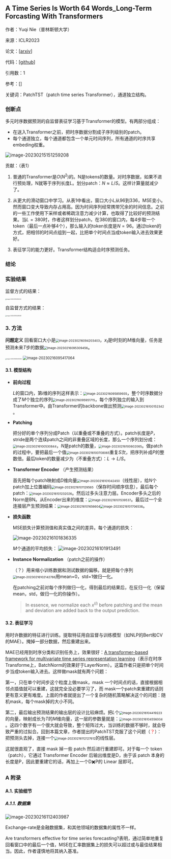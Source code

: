 ## A Time Series Is Worth 64 Words_Long-Term Forcasting With Transformers

作者：Yuqi Nie（普林斯顿大学）

来源：ICLR2023

论文：[[arxiv](https://arxiv.org/pdf/2211.14730)]

代码：[[github](https://github.com/yuqinie98/PatchTST)]

引用数：1

参考：[]

关键词：PatchTST（patch time series Transformer），通道独立结构。

### 创新点

多元时序数据预测的自监督表征学习基于Transformer的模型。有两部分组成：

- 在送入Transformer之前，把时序数据分割成子序列级别的patch。
- 每个通道独立，每个通道都包含一个单元时间序列，所有通道的时序共享embeding权重。

![image-20230215151259208](pic/image-20230215151259208.png)

贡献：（表1）

1. 普通的Transformer是$O(N^2)$的。N是tokens的数量。对时序数据，如果不进行预处理，N就等于序列长度$L$。划分patch：$N \approx L/S$。这样计算量就减少了。

2. 从更大的滑动窗口中学习。从表1中看出，窗口大小L从96到336，MSE变小。然而窗口变大导致内存占用高。因为时间序列经常携带冗余的时间信息。之前的一些工作使用下采样或者稀疏注意力减少计算，也取得了比较好的预测结果。当$L=380$时，作者这样划分patch，在380的窗口内，每4步取一个token（最后一点补够4个），那么输入的token长度是$N=96$。通过token的方式，把相邻的时间点组到一起，比把单个时间点当成token输入进去效果更好。
3. 表征学习的能力更好。Transformer结构适合时序预测任务。

### 结论



### 实验结果

监督方式的结果：

<img src="pic/image-20230215154152025.png" alt="image-20230215154152025" style="zoom:25%;" />

自监督方式的结果：

<img src="pic/image-20230215154216628.png" alt="image-20230215154216628" style="zoom:25%;" />

### 3. 方法

**问题定义** 回看窗口大小是<img src="pic/image-20230216094203403.png" alt="image-20230216094203403" style="zoom:67%;" />，$x_t$是t时刻的$M$维向量，任务是预测未来$T$步的数据<img src="pic/image-20230216095309456.png" alt="image-20230216095309456" style="zoom:67%;" />。

<img src="pic/image-20230216095353354.png" alt="image-20230216095353354" style="zoom:25%;" />

<img src="pic/image-20230216095417064.png" alt="image-20230216095417064" style="zoom: 80%;" />

#### 3.1. 模型结构

- **前向过程** 

  $L$的窗口内，第$i$维的序列这样表示：<img src="pic/image-20230216095859935.png" alt="image-20230216095859935" style="zoom:67%;" />，整个时序数据分成了$M$个独立的序列<img src="pic/image-20230216095951715.png" alt="image-20230216095951715" style="zoom:67%;" />，每个序列独立的输入到Transformer中。由Transformer的backbone做出预测<img src="pic/image-20230216100152342.png" alt="image-20230216100152342" style="zoom:67%;" />。

- **Patching** 

  把分好的单个序列分成Patch（以重叠或不重叠的方式）。patch长度是$P$，stride是两个连续patch之间的非重叠区域的长度，那么一个序列划分成：<img src="pic/image-20230216100530844.png" alt="image-20230216100530844" style="zoom:67%;" />，$N$是patch的数量，<img src="pic/image-20230216100602065.png" alt="image-20230216100602065" style="zoom:67%;" />。做patch的过程中，要把最后一个值<img src="pic/image-20230216100708065.png" alt="image-20230216100708065" style="zoom:67%;" />重复$S$次，把序列补成$P$的整数倍。最后token的数量减少为（不重叠方式）：$L \rightarrow L/S$。

- **Transformer Encoder** （产生预测结果）

  首先把每个patch映射成$D$维向量<img src="pic/image-20230216101042450.png" alt="image-20230216101042450" style="zoom:67%;" />（线性层），给$N$个patch加上位置编码<img src="pic/image-20230216101129565.png" alt="image-20230216101129565" style="zoom:67%;" />（保存时间顺序信息），最后每个patch：<img src="pic/image-20230216101232026.png" alt="image-20230216101232026" style="zoom:67%;" />。然后过多头注意力层。Encoder多头之后的Norm是BN。从Encoder出来的维度：<img src="pic/image-20230216101539537.png" alt="image-20230216101539537" style="zoom:67%;" />。最后过一个全连接层产生预测结果：<img src="pic/image-20230216101656604.png" alt="image-20230216101656604" style="zoom:67%;" /><img src="pic/image-20230216101706538.png" alt="image-20230216101706538" style="zoom:67%;" />。

- **损失函数**

  MSE损失计算预测值和真实值之间的差异。每个通道的损失：

  ![image-20230216101836335](pic/image-20230216101836335.png)

  $M$个通道的平均损失：
  ![image-20230216101913491](pic/image-20230216101913491.png)

- **Instance Normalization** （patch之前的操作）

  （？）用来缩小训练数据和测试数据的偏移。就是把每个序列<img src="pic/image-20230216102142786.png" alt="image-20230216102142786" style="zoom:67%;" />用mean=0，std=1做归一化。

  在patching之前对每个序列做归一化，得到最后的结果后，在反归一化（保留mean，std，做归一化的你操作）。

  > In essence, we normalize each $x^{(i)}$ before patching and the mean and deviation are added back to the output prediction.

  

#### 3.2. 表征学习

用时许数据的特征进行训练。提取特征用自监督与训练模型（如NLP的Bert和CV的MAE）。掩掉一部分数据，然后重建出来。

MAE已经用到时序分类和识别任务上，效果很好：[A transformer-based framework for multivariate time series representation learning](https://dl.acm.org/doi/pdf/10.1145/3447548.3467401)（表示在时序Transforme上，BatchNorm的效果好于LayerNorm）。这篇作者只是把单个时间步当成token输入进去。这样做mask就有两个问题：

第一，只在单个时间步这个粒度上做mask，mask 一个时间点的话，直接根据相邻点插值就可以重建，这就完全没必要学习了，而 mask一个patch来重建的话则更有意义更有难度。上面的作者就提出了一个复杂的随机策略解决这个的问题：随机mask，每个mask掉的大小不同。

第二，最后输出预测结果的输出层的设计比较麻烦。把$L$个<img src="pic/image-20230216104419223.png" alt="image-20230216104419223" style="zoom:67%;" />的向量，映射成长为$T$的$M$维向量，这一层的参数量就是：<img src="pic/image-20230216104556004.png" alt="image-20230216104556004" style="zoom:67%;" />。这四个数字有一个很大就会导致，整个矩阵过大，当训练的数据不够时，就会导致严重的过拟合。回到本篇文章，作者提出的PatchTST克服了这个问题（<font color=red>？</font>）：把预测头去掉，连接一个<img src="pic/image-20230216112127612.png" alt="image-20230216112127612" style="zoom:67%;" />的线性层。

这就很直观了，直接 mask 掉一些 patch 然后进行重建即可。对于每一个 token（patch），它通过 Transformer Encoder 后输出维度是D，由于该 patch 本身的长度是P，因此要重建它的话，再加上一个D✖️P的 Linear 层即可。

### A 附录

#### A.1. 实验细节

##### A.1.1. 数据集

![image-20230216112403987](pic/image-20230216112403987.png)

Exchange-rate是金融数据集，和其他领域的数据集的属性不一样。

Are transformers effective for time series forecasting?表明，通过简单地重复回看窗口中的最后一个值，MSE在汇率数据集上的损失可以超过或与最佳结果相当。因此，作者谨慎地将其纳入基准。
